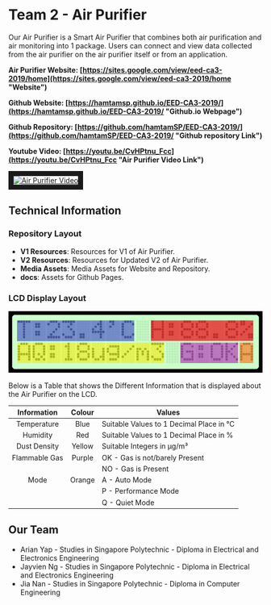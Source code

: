 # Team 2 - Air Purifier
Our Air Purifier is a Smart Air Purifier that combines both air purification and air monitoring into 1 package. Users can connect and view data collected from the air purifier on the air purifier itself or from an application.

**Air Purifier Website: [https://sites.google.com/view/eed-ca3-2019/home](https://sites.google.com/view/eed-ca3-2019/home "Website")**

**Github Website: [https://hamtamsp.github.io/EED-CA3-2019/](https://hamtamsp.github.io/EED-CA3-2019/ "Github.io Webpage")**

**Github Repository: [https://github.com/hamtamSP/EED-CA3-2019/](https://github.com/hamtamSP/EED-CA3-2019/ "Github repository Link")**

**Youtube Video: [https://youtu.be/CvHPtnu_Fcc](https://youtu.be/CvHPtnu_Fcc "Air Purifier Video Link")**

<a href="http://www.youtube.com/watch?feature=player_embedded&v=CvHPtnu_Fcc" target="_blank"><img src="http://img.youtube.com/vi/CvHPtnu_Fcc/0.jpg" alt="Air Purifier Video" width="240" height="180" border="10" /></a>

## Technical Information

### Repository Layout
- **V1 Resources**: Resources for V1 of Air Purifier.
- **V2 Resources**: Resources for Updated V2 of Air Purifier.
- **Media Assets**: Media Assets for Website and Repository.
- **docs**: Assets for Github Pages.

### LCD Display Layout
![alt text][lcd]

Below is a Table that shows the Different Information that is displayed about the Air Purifier on the LCD.

|Information  |Colour |Values                                   |
|:-----------:|:-----:|-----------------------------------------|
|Temperature  |Blue   |Suitable Values to 1 Decimal Place in °C |
|Humidity     |Red    |Suitable Values to 1 Decimal Place in %  |
|Dust Density |Yellow |Suitable Integers in µg/m³               |
|Flammable Gas|Purple |OK - Gas is not/barely Present           |
|             |       |NO - Gas is Present                      |
|Mode         |Orange |A - Auto Mode                            |
|             |       |P - Performance Mode                     |
|             |       |Q - Quiet Mode                           |



## Our Team
- Arian Yap - Studies in Singapore Polytechnic - Diploma in Electrical and Electronics Engineering
- Jayvien Ng - Studies in Singapore Polytechnic - Diploma in Electrical and Electronics Engineering
- Jia Nan - Studies in Singapore Polytechnic - Diploma in Computer Engineering

[lcd]: https://github.com/hamtamSP/EED-CA3-2019/raw/master/Media%20Assets/lcd-u.png "LCD Layout"
